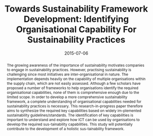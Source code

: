 ---
title: "Towards Sustainability Framework Development: Identifying Organisational Capability For Sustainability Practices"
collection: publications
permalink: /publication/identifying-organisational-capability-sustainability-practices
excerpt: 'In order to develop a more comprehensive sustainability framework, a complete understanding of organisational capabilities needed for sustainability practices is necessary. This research-in-progress paper therefore aims to synthesize the required key capabilities based on widely im-plemented sustainability guidelines/standards.'
abstract: 'The growing awareness of the importance of sustainability motivates companies to engage in sustainability practices. However, practising sustainability is challenging since most initiatives are inter-organisational in nature.  The implementation depends heavily on the capability of multiple organisations within the supply chain, which are not easily assessed. Although a few scholars have proposed a number of frameworks to help organisations identify the required organisational capabilities, none of them is comprehensive enough due to the limited scope. In order to develop a more comprehensive sustainability framework, a complete understanding of organisational capabilities needed for sustainability practices is necessary. This research-in-progress paper therefore aims to synthesize the required key capabilities based on widely im-plemented sustainability guidelines/standards. The identification of key capabilities is important to understand and explore how ICT can be used by organisations to develop the required sus-tainability capabilities. This study will potentially contribute to the development of a holistic sus-tainability framework.'
date: 2015-07-06
venue: '2015 Pacific Asia Conference on Information Systems'
paperurl: 'http://qoribmunajat.github.io/files/identifying-organisational-capability-sustainability-practices.pdf'
citation: 'Munajat, Q., & Kurnia, S. (2017). Towards Sustainability Framework Development: Identifying Organisational Capability for Sustainability Practices. <i>PACIS</i>, pp. 106.'
---